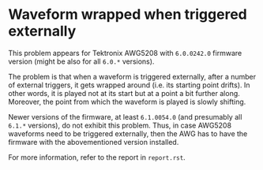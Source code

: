 # Waveform wrapped when triggered externally

This problem appears for Tektronix AWG5208 with `6.0.0242.0`
 firmware version (might be also for all `6.0.*` versions).

The problem is that when a waveform is triggered externally, after a number 
of external triggers, it gets wrapped around (i.e. its starting point drifts).
In other words, it is played not at its start but at a point a bit further 
along. Moreover, the point from which the waveform is played is slowly shifting.
 
Newer versions of the firmware, at least `6.1.0054.0` (and presumably all 
`6.1.*` versions), do not exhibit this problem. Thus, in case AWG5208 
waveforms need to be triggered externally, then the AWG has to have the 
firmware with the abovementioned version installed.  
 
For more information, refer to the report in `report.rst`.
